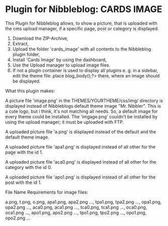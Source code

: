 # Plugin for Nibbleblog: CARDS IMAGE

This Plugin for Nibbleblog allows, to show a picture, that is uploaded with the cms upload manager, if a specific page, post or category is displayed.

1. Download the ZIP-Archive,
2. Extract,
3. Upload the folder 'cards_image' with all contents to the Nibbleblog plugin folder,
4. Install 'Cards Image' by using the dashboard,
5. Use the Upload manager to upload image files.
6. If not a plugin container is used to display all plugins e. g. in a sidebar, edit the theme file:
   place <?php echo $plugins_by_name['cards_image']->blog_body();?> there, where an image should be displayed.

What this plugin makes:

A picture file 'image.png' in the THEMES/YOURTHEME/css/img/ directory is displayed instead of Nibbleblogs default theme image "Mr. Nibbler". This is a cute logo, but i think, it's not matching all needs. So, a default image for every theme could be installed. The 'imgage.png' couldn't be installed by using the upload manager; it must be uploaded with FTP.

A uploaded picture file 'a.png' is displayed instead of the default and the default theme image.

A uploaded picture file 'apa1.png' is displayed instead of all other for the page with the id 1.

A uploaded picture file 'aca0.png' is displayed instead of all other for the category with the id 0.

A uploaded picture file 'apo1.png' is displayed instead of all other for the post with the id 1.

File Name Requirements for image files:

a.png, t.png, o.png, apa1.png, apa2.png ..., tpa1.png, tpa2.png ..., opa1.png, opa2.png ..., aca0.png, aca1.png ..., tca0.png, tca1.png ..., oca0.png, oca1.png ..., apo1.png, apo2.png ..., tpo1.png, tpo2.png ..., opo1.png, opo2.png ...
